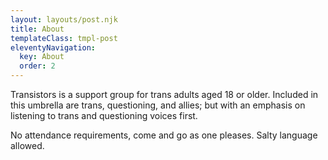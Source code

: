 ```yaml
---
layout: layouts/post.njk
title: About
templateClass: tmpl-post
eleventyNavigation:
  key: About
  order: 2
---
```


Transistors is a support group for trans adults aged 18 or older. Included in this umbrella are trans, questioning, and allies; but with an emphasis on listening to trans and questioning voices first.

No attendance requirements, come and go as one pleases. Salty language allowed.